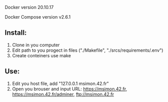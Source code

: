 Docker version 20.10.17

Docker Compose version v2.6.1

## Install:
1. Clone in you computer
2. Edit path to you progect in files ("./Makefile", "./srcs/requirements/.env")
3. Create conteiners use make

## Use:
1. Edit you host file, add "127.0.0.1 msimon.42.fr"
2. Open you brouser and input URL: https://msimon.42.fr, https://msimon.42.fr/adminer, ftp://msimon.42.fr